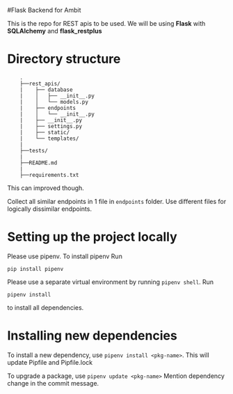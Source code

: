 #Flask Backend for Ambit

This is the repo for REST apis to be used.
We will be using **Flask** with **SQLAlchemy** and **flask_restplus**

# Directory structure
```` 
    .
    ├──rest_apis/
    |    ├── database
    |    │   ├── __init__.py
    |    │   └── models.py
    |    ├── endpoints
    |    │   └── __init__.py
    |    ├── __init__.py
    |    ├── settings.py
    |    ├── static/
    |    └── templates/
    |
    ├──tests/
    |
    ├──README.md
    |
    ├──requirements.txt
````

This can improved though.

Collect all similar endpoints in 1 file in ````endpoints```` folder. Use different files for logically dissimilar endpoints.

# Setting up the project locally
Please use pipenv. To install pipenv
Run 
````
pip install pipenv
```` 
Please use a separate virtual environment by running ```` pipenv shell ````. 
Run 
````
pipenv install
```` 
to install all dependencies.

# Installing new dependencies
To install a new dependency, use ```` pipenv install <pkg-name> ````. 
This will update Pipfile and Pipfile.lock

To upgrade a package, use ```` pipenv update <pkg-name> ```` 
Mention dependency change in the commit message.